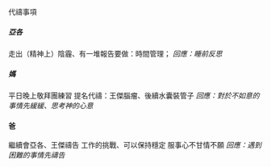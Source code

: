 代禱事項
##### 亞各
走出（精神上）陰霾、有一堆報告要做：時間管理；
*回應：睡前反思*
##### 媽
平日晚上敬拜團練習
提名代禱：王傑腦瘤、後續水囊裝管子
*回應：對於不如意的事情先緩緩、思考神的心意*
#### 爸
繼續會亞各、王傑禱告
工作的挑戰、可以保持穩定
服事心不甘情不願
*回應：遇到困難的事情先禱告*
